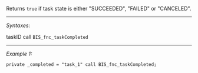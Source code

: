 Returns `true` if task state is either "SUCCEEDED", "FAILED" or "CANCELED".


---
*Syntaxes:*

taskID call `BIS_fnc_taskCompleted`

---
*Example 1:*

```sqf
private _completed = "task_1" call BIS_fnc_taskCompleted;
```